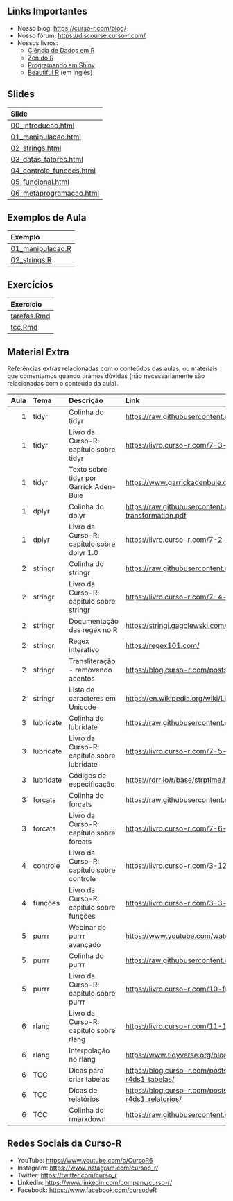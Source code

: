 
<!-- README.md is generated from README.Rmd. Please edit that file -->

## Links Importantes

- Nosso blog: <https://curso-r.com/blog/>
- Nosso fórum: <https://discourse.curso-r.com/>
- Nossos livros:
  - [Ciência de Dados em R](https://livro.curso-r.com/)
  - [Zen do R](https://curso-r.github.io/zen-do-r/)
  - [Programando em Shiny](https://programando-em-shiny.curso-r.com/)
  - [Beautiful R](https://curso-r.github.io/beautiful-r/) (em inglês)

## Slides

| Slide                                                                                                         |
|:--------------------------------------------------------------------------------------------------------------|
| [00_introducao.html](https://curso-r.github.io/202308-r4ds-2/materiais/slides/00_introducao.html)             |
| [01_manipulacao.html](https://curso-r.github.io/202308-r4ds-2/materiais/slides/01_manipulacao.html)           |
| [02_strings.html](https://curso-r.github.io/202308-r4ds-2/materiais/slides/02_strings.html)                   |
| [03_datas_fatores.html](https://curso-r.github.io/202308-r4ds-2/materiais/slides/03_datas_fatores.html)       |
| [04_controle_funcoes.html](https://curso-r.github.io/202308-r4ds-2/materiais/slides/04_controle_funcoes.html) |
| [05_funcional.html](https://curso-r.github.io/202308-r4ds-2/materiais/slides/05_funcional.html)               |
| [06_metaprogramacao.html](https://curso-r.github.io/202308-r4ds-2/materiais/slides/06_metaprogramacao.html)   |

## Exemplos de Aula

| Exemplo                                                                               |
|:--------------------------------------------------------------------------------------|
| [01_manipulacao.R](https://curso-r.github.io/202308-r4ds-2/exemplos/01_manipulacao.R) |
| [02_strings.R](https://curso-r.github.io/202308-r4ds-2/exemplos/02_strings.R)         |

## Exercícios

| Exercício                                                                               |
|:----------------------------------------------------------------------------------------|
| [tarefas.Rmd](https://curso-r.github.io/202308-r4ds-2/materiais/exercicios/tarefas.Rmd) |
| [tcc.Rmd](https://curso-r.github.io/202308-r4ds-2/materiais/exercicios/tcc.Rmd)         |

## Material Extra

Referências extras relacionadas com o conteúdos das aulas, ou materiais
que comentamos quando tiramos dúvidas (não necessariamente são
relacionadas com o conteúdo da aula).

| Aula | Tema      | Descrição                                  | Link                                                                                 |
|-----:|:----------|:-------------------------------------------|:-------------------------------------------------------------------------------------|
|    1 | tidyr     | Colinha do tidyr                           | <https://raw.githubusercontent.com/rstudio/cheatsheets/main/tidyr.pdf>               |
|    1 | tidyr     | Livro da Curso-R: capítulo sobre tidyr     | <https://livro.curso-r.com/7-3-tidyr.html>                                           |
|    1 | tidyr     | Texto sobre tidyr por Garrick Aden-Buie    | <https://www.garrickadenbuie.com/project/tidyexplain/>                               |
|    1 | dplyr     | Colinha do dplyr                           | <https://raw.githubusercontent.com/rstudio/cheatsheets/main/data-transformation.pdf> |
|    1 | dplyr     | Livro da Curso-R: capítulo sobre dplyr 1.0 | <https://livro.curso-r.com/7-2-dplyr.html#dplyr-1.0>                                 |
|    2 | stringr   | Colinha do stringr                         | <https://raw.githubusercontent.com/rstudio/cheatsheets/main/strings.pdf>             |
|    2 | stringr   | Livro da Curso-R: capítulo sobre stringr   | <https://livro.curso-r.com/7-4-o-pacote-stringr.html>                                |
|    2 | stringr   | Documentação das regex no R                | <https://stringi.gagolewski.com/rapi/about_search_regex.html>                        |
|    2 | stringr   | Regex interativo                           | <https://regex101.com/>                                                              |
|    2 | stringr   | Transliteração - removendo acentos         | <https://blog.curso-r.com/posts/2019-08-29-transliteracao/>                          |
|    2 | stringr   | Lista de caracteres em Unicode             | <https://en.wikipedia.org/wiki/List_of_Unicode_characters>                           |
|    3 | lubridate | Colinha do lubridate                       | <https://raw.githubusercontent.com/rstudio/cheatsheets/main/lubridate.pdf>           |
|    3 | lubridate | Livro da Curso-R: capítulo sobre lubridate | <https://livro.curso-r.com/7-5-o-pacote-lubridate.html>                              |
|    3 | lubridate | Códigos de especificação                   | <https://rdrr.io/r/base/strptime.html>                                               |
|    3 | forcats   | Colinha do forcats                         | <https://raw.githubusercontent.com/rstudio/cheatsheets/main/factors.pdf>             |
|    3 | forcats   | Livro da Curso-R: capítulo sobre forcats   | <https://livro.curso-r.com/7-6-forcats.html>                                         |
|    4 | controle  | Livro da Curso-R: capítulo sobre controle  | <https://livro.curso-r.com/3-12-controle-de-fluxo.html>                              |
|    4 | funções   | Livro da Curso-R: capítulo sobre funções   | <https://livro.curso-r.com/3-3-objetosFuncoes.html>                                  |
|    5 | purrr     | Webinar de purrr avançado                  | <https://www.youtube.com/watch?v=vb1lD9_AFcU>                                        |
|    5 | purrr     | Colinha do purrr                           | <https://raw.githubusercontent.com/rstudio/cheatsheets/main/purrr.pdf>               |
|    5 | purrr     | Livro da Curso-R: capítulo sobre purrr     | <https://livro.curso-r.com/10-funcionais.html>                                       |
|    6 | rlang     | Livro da Curso-R: capítulo sobre rlang     | <https://livro.curso-r.com/11-1-nse.html>                                            |
|    6 | rlang     | Interpolação no rlang                      | <https://www.tidyverse.org/blog/2020/02/glue-strings-and-tidy-eval/>                 |
|    6 | TCC       | Dicas para criar tabelas                   | <https://blog.curso-r.com/posts/2020-12-03-dicas-relatorios-r4ds1_tabelas/>          |
|    6 | TCC       | Dicas de relatórios                        | <https://blog.curso-r.com/posts/2021-03-15-dicas-relatorios-r4ds1_relatorios/>       |
|    6 | TCC       | Colinha do rmarkdown                       | <https://raw.githubusercontent.com/rstudio/cheatsheets/main/rmarkdown.pdf>           |

## Redes Sociais da Curso-R

- YouTube: <https://www.youtube.com/c/CursoR6>
- Instagram: <https://www.instagram.com/cursoo_r/>
- Twitter: <https://twitter.com/curso_r>
- LinkedIn: <https://www.linkedin.com/company/curso-r/>
- Facebook: <https://www.facebook.com/cursodeR>
